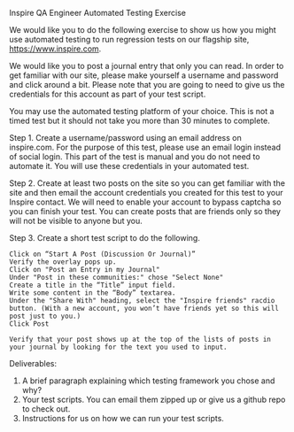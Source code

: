 Inspire QA Engineer Automated Testing Exercise

We would like you to do the following exercise to show us how you might use automated testing to run regression tests on our flagship site, https://www.inspire.com.  

We would like you to post a journal entry that only you can read.  In order to get familiar with our site, please make yourself a username and password and click around a bit.  Please note that you are going to need to give us the credentials for this account as part of your test script.

You may use the automated testing platform of your choice.  This is not a timed test but it should not take you more than 30 minutes to complete.

Step 1.  Create a username/password using an email address on inspire.com.  For the purpose of this test, please use an email login instead of social login. This part of the test is manual and you do not need to automate it.  You will use these credentials in your automated test.

Step 2.  Create at least two posts on the site so you can get familiar with the site and then email the account credentials you created for this test to your Inspire contact.  We will need to enable your account to bypass captcha so you can finish your test.  You can create posts that are friends only so they will not be visible to anyone but you.

Step 3. Create a short test script to do the following.

```Log into https://www.inspire.com
Click on “Start A Post (Discussion Or Journal)”
Verify the overlay pops up.
Click on "Post an Entry in my Journal"
Under "Post in these communities:" chose "Select None"
Create a title in the “Title” input field.
Write some content in the “Body” textarea.
Under the "Share With" heading, select the "Inspire friends" racdio button. (With a new account, you won’t have friends yet so this will post just to you.)
Click Post

Verify that your post shows up at the top of the lists of posts in your journal by looking for the text you used to input. 
```
Deliverables:

  1. A brief paragraph explaining which testing framework you chose and why?
  2. Your test scripts.  You can email them zipped up or give us a github repo to check out.
  3. Instructions for us on how we can run your test scripts.
